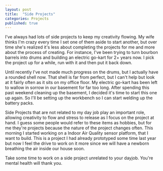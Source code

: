 ```yaml
---
layout: post
title:  "Side Projects"
categories: Projects
published: true
---
```


I've always had lots of side projects to keep my creativity flowing. My wife thinks I'm crazy every time I set one of them aside to start another, but over time she's realized it's less about completing the projects for me and more about the process of creating. For instance, I've been trying to turn bourbon barrels into drums and building an electric go-kart for 2+ years now. I pick the project up for a while, run with it and then put it back down. 

Until recently I've not made much progress on the drums, but I actually have a rounded shell now. That shell is far from perfect, but I can't help but look at it fairly often as it sits on my office floor. My electric go-kart has been left to wallow in sorrow in our basement for far too long. After spending this past weekend cleaning up the basement, I decided it's time to start this one up again. So I'll be setting up the workbench so I can start welding up the battery packs.

Side Projects that are not related to my day job play an important role, allowing creativity to flow and stress to release as I focus on the project at hand. I guess some people would refer to these items as hobbies, but for me they're projects because the nature of the project changes often. This morning I started working on a Indoor Air Quality sensor platform, that I want to build. This is a project I had already prototyped some time last year but now I feel the drive to work on it more since we will have a newborn breathing the air inside our house soon.

Take some time to work on a side project unrelated to your dayjob. You're mental health will thank you.